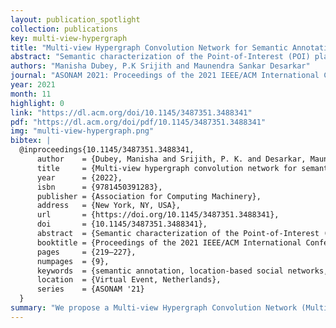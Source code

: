```yaml
---
layout: publication_spotlight
collection: publications
key: multi-view-hypergraph
title: "Multi-view Hypergraph Convolution Network for Semantic Annotation in LBSNs"
abstract: "Semantic characterization of the Point-of-Interest (POI) plays an important role for modeling location-based social networks and various related applications like POI recommendation, link prediction etc. However, semantic categories are not available for many POIs which makes this characterization difficult. Semantic annotation aims to predict such missing categories of POIs. Existing approaches learn a representation of POIs using graph neural networks to predict semantic categories. However, LBSNs involve complex and higher order mobility dynamics. These higher order relations can be captured effectively by employing hypergraphs. Moreover, visits to POIs can be attributed to various reasons like temporal characteristics, spatial context etc. Hence, we propose a Multi-view Hypergraph Convolution Network (Multi-HGCN) where we learn POI representations by considering multiple hypergraphs across multiple views of the data. We build a comprehensive model to learn the POI representation capturing temporal, spatial and trajectorybased patterns among POIs by employing hypergraphs. We use hypergraph convolution to learn better POI representation by using spectral properties of hypergraph. Experiments conducted on three real-world datasets show that the proposed approach outperforms the state-of-the-art approaches."
authors: "Manisha Dubey, P.K Srijith and Maunendra Sankar Desarkar"
journal: "ASONAM 2021: Proceedings of the 2021 IEEE/ACM International Conference on Advances in Social Networks Analysis and Mining"
year: 2021
month: 11
highlight: 0
link: "https://dl.acm.org/doi/10.1145/3487351.3488341"
pdf: "https://dl.acm.org/doi/pdf/10.1145/3487351.3488341"
img: "multi-view-hypergraph.png"
bibtex: |
  @inproceedings{10.1145/3487351.3488341,
      author    = {Dubey, Manisha and Srijith, P. K. and Desarkar, Maunendra Sankar},
      title     = {Multi-view hypergraph convolution network for semantic annotation in LBSNs},
      year      = {2022},
      isbn      = {9781450391283},
      publisher = {Association for Computing Machinery},
      address   = {New York, NY, USA},
      url       = {https://doi.org/10.1145/3487351.3488341},
      doi       = {10.1145/3487351.3488341},
      abstract  = {Semantic characterization of the Point-of-Interest (POI) plays an important role for modeling location-based social networks and various related applications like POI recommendation, link prediction etc. However, semantic categories are not available for many POIs which makes this characterization difficult. Semantic annotation aims to predict such missing categories of POIs. Existing approaches learn a representation of POIs using graph neural networks to predict semantic categories. However, LBSNs involve complex and higher order mobility dynamics. These higher order relations can be captured effectively by employing hypergraphs. Moreover, visits to POIs can be attributed to various reasons like temporal characteristics, spatial context etc. Hence, we propose a Multi-view Hypergraph Convolution Network (Multi-HGCN) where we learn POI representations by considering multiple hypergraphs across multiple views of the data. We build a comprehensive model to learn the POI representation capturing temporal, spatial and trajectory-based patterns among POIs by employing hypergraphs. We use hypergraph convolution to learn better POI representation by using spectral properties of hypergraph. Experiments conducted on three real-world datasets show that the proposed approach outperforms the state-of-the-art approaches.},
      booktitle = {Proceedings of the 2021 IEEE/ACM International Conference on Advances in Social Networks Analysis and Mining},
      pages     = {219–227},
      numpages  = {9},
      keywords  = {semantic annotation, location-based social networks, hypergraphs},
      location  = {Virtual Event, Netherlands},
      series    = {ASONAM '21}
  }
summary: "We propose a Multi-view Hypergraph Convolution Network (Multi-HGCN) where we learn POI representations by considering multiple hypergraphs across multiple views of the data. We build a comprehensive model to learn the POI representation capturing temporal, spatial and trajectory-based patterns among POIs by employing hypergraphs. We use hypergraph convolution to learn better POI representation by using spectral properties of hypergraph. Experiments conducted on three real-world datasets show that the proposed approach outperforms the state-of-the-art approaches."
---
```

